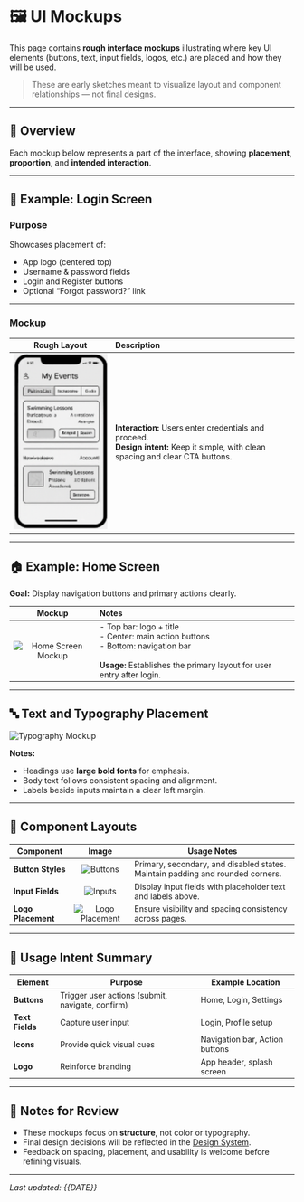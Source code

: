 # 🖼️ UI Mockups

This page contains **rough interface mockups** illustrating where key UI elements (buttons, text, input fields, logos, etc.) are placed and how they will be used.

> These are early sketches meant to visualize layout and component relationships — not final designs.

---

## 📱 Overview

Each mockup below represents a part of the interface, showing **placement**, **proportion**, and **intended interaction**.

---

## 🔘 Example: Login Screen

### Purpose
Showcases placement of:
- App logo (centered top)
- Username & password fields
- Login and Register buttons
- Optional “Forgot password?” link

---

### Mockup
| Rough Layout | Description |
|:-------------:|:------------|
| ![Login Screen Mockup](./images_OR_assets/tst%20image.PNG) | **Interaction:** Users enter credentials and proceed. <br> **Design intent:** Keep it simple, with clean spacing and clear CTA buttons. |

---

## 🏠 Example: Home Screen

**Goal:** Display navigation buttons and primary actions clearly.

| Mockup | Notes |
|:-------:|:------|
| ![Home Screen Mockup](./images/home_mockup.png) | - Top bar: logo + title <br> - Center: main action buttons <br> - Bottom: navigation bar <br><br>**Usage:** Establishes the primary layout for user entry after login. |

---

## 🔤 Text and Typography Placement

![Typography Mockup](./images/typography_layout.png)

**Notes:**
- Headings use **large bold fonts** for emphasis.
- Body text follows consistent spacing and alignment.
- Labels beside inputs maintain a clear left margin.

---

## 🧩 Component Layouts

| Component | Image | Usage Notes |
|------------|:------:|-------------|
| **Button Styles** | ![Buttons](./images/buttons.png) | Primary, secondary, and disabled states. Maintain padding and rounded corners. |
| **Input Fields** | ![Inputs](./images/inputs.png) | Display input fields with placeholder text and labels above. |
| **Logo Placement** | ![Logo Placement](./images/logo_layout.png) | Ensure visibility and spacing consistency across pages. |

---

## 🧠 Usage Intent Summary

| Element | Purpose | Example Location |
|----------|----------|------------------|
| **Buttons** | Trigger user actions (submit, navigate, confirm) | Home, Login, Settings |
| **Text Fields** | Capture user input | Login, Profile setup |
| **Icons** | Provide quick visual cues | Navigation bar, Action buttons |
| **Logo** | Reinforce branding | App header, splash screen |

---

## 🧾 Notes for Review

- These mockups focus on **structure**, not color or typography.
- Final design decisions will be reflected in the [Design System](../UI_Design/Design_System.md).
- Feedback on spacing, placement, and usability is welcome before refining visuals.

---

_Last updated: {{DATE}}_
